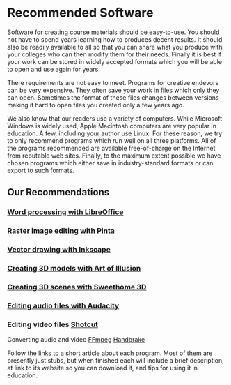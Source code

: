 Recommended Software 
===========================

Software for creating course materials should be easy-to-use. You should not
have to spend years learning how to produces decent results. It should also be
readily available to all so that you can share what you produce with your
colleges who can then modify them for their needs. Finally it is best if your
work can be stored in widely accepted formats which you will be able to open
and use again for years.

There requirements are not easy to meet. Programs for creative endevors can be
very expensive. They often save your work in files which only they can open.
Sometimes the format of these files changes between versions making it hard to
open files you created only a few years ago.

We also know that our readers use a variety of computers. While Microsoft
Windows is widely used, Apple Macintosh computers are very popular in
education. A few, including your author use Linux. For these reason, we try to
only recommend programs which run well on all three platforms.  All of the
programs recommended are available free-of-charge on the Internet from
reputable web sites.  Finally, to the maximum extent possible we have chosen
programs which either save in industry-standard formats or can export to such
formats.

## Our Recommendations

### [Word processing with LibreOffice](libreoffice/)

### [Raster image editing with Pinta](pinta/) 

### [Vector drawing with Inkscape](inkscape/) 

### [Creating 3D models with Art of Illusion](aoi/) 

### [Creating 3D scenes with Sweethome 3D](sweethome3d/) 

### [Editing audio files with Audacity](audacity/) 

### Editing video files [Shotcut](openshot/) 

 Converting audio and video [FFmpeg](ffmpeg/) 
 [Handbrake](handbrake/) 

Follow the links to a short article about each program. Most of them
are presently just stubs, but when finished each will include a brief
description, at link to its website so you can download it, and
tips for using it in education.

